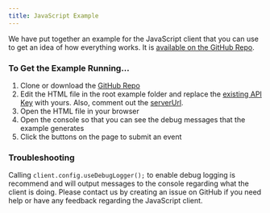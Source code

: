 ```yaml
---
title: JavaScript Example
---
```

We have put together an example for the JavaScript client that you can use to get an idea of how everything works. It is [available on the GitHub Repo](https://github.com/exceptionless/Exceptionless.JavaScript/tree/master/example).

### To Get the Example Running…
1. Clone or download the [GitHub Repo](https://github.com/exceptionless/Exceptionless.JavaScript/tree/master/example)
1. Edit the HTML file in the root example folder and replace the [existing API Key](https://github.com/exceptionless/Exceptionless.JavaScript/blob/master/example/index.html#L8) with yours. Also, comment out the [serverUrl](https://github.com/exceptionless/Exceptionless.JavaScript/blob/master/example/index.html#L16).
1. Open the HTML file in your browser
1. Open the console so that you can see the debug messages that the example generates
1. Click the buttons on the page to submit an event

### Troubleshooting
Calling `client.config.useDebugLogger();` to enable debug logging is recommend and will output messages to the console regarding what the client is doing. Please contact us by creating an issue on GitHub if you need help or have any feedback regarding the JavaScript client.
